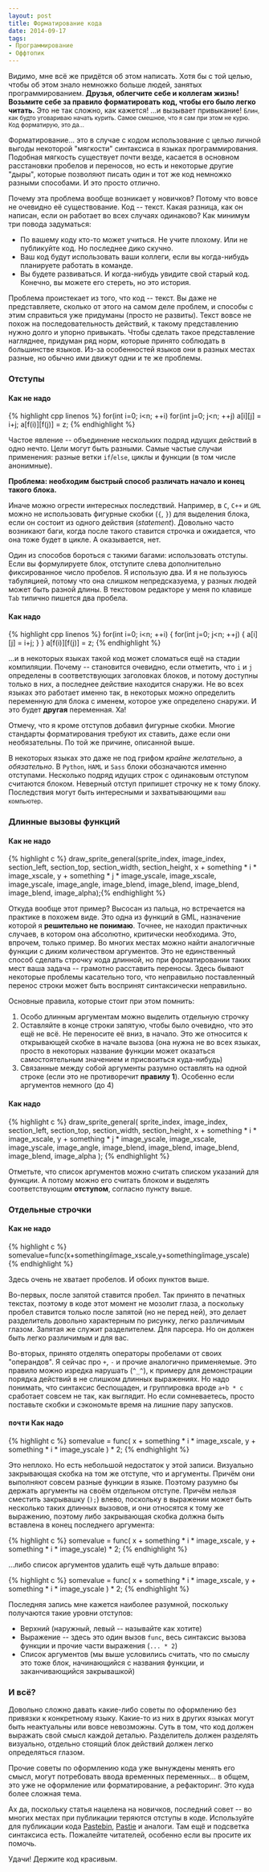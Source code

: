 ```yaml
---
layout: post
title: Форматирование кода
date: 2014-09-17
tags:
- Программирование
- Оффтопик
---
```


Видимо, мне всё же придётся об этом написать. Хотя бы с той целью, чтобы об этом знало немножко больше людей, занятых программированием. **Друзья, облегчите себе и коллегам жизнь! Возьмите себе за правило форматировать код, чтобы его было легко читать.** Это не так сложно, как кажется! ...и вызывает привыкание! <small>Блин, как будто уговариваю начать курить. Самое смешное, что я сам при этом не курю. Код форматирую, это да...</small>

Форматирование... это в случае с кодом использование с целью личной выгоды некоторой "мягкости" синтаксиса в языках программирования. Подобная мягкость существует почти везде, касается в основном расстановки пробелов и переносов, но есть и некоторые другие "дыры", которые позволяют писать один и тот же код немножко разными способами. И это просто отлично.

Почему эта проблема вообще возникает у новичков? Потому что вовсе не очевидно её существование. Код -- текст. Какая разница, как он написан, если он работает во всех случаях одинаково? Как минимум три повода задуматься:

* По вашему коду кто-то может учиться. Не учите плохому. Или не публикуйте код. Но последнее дико скучно.
* Ваш код будут использовать ваши коллеги, если вы когда-нибудь планируете работать в команде.
* Вы будете развиваться. И когда-нибудь увидите свой старый код. Конечно, вы можете его стереть, но это история.

Проблема проистекает из того, что код -- текст. Вы даже не представляете, сколько от этого на самом деле проблем, и способы с этим справиться уже придуманы (просто не развиты). Текст вовсе не похож на последовательность действий, к такому представлению нужно долго и упорно привыкать. Чтобы сделать такое представление нагляднее, придуман ряд норм, которые принято соблюдать в большинстве языков. Из-за особенностей языков они в разных местах разные, но обычно ими движут одни и те же проблемы.

### Отступы

#### Как не надо

{% highlight cpp linenos %}
for(int i=0; i<n; ++i)
for(int j=0; j<n; ++j)
a[i][j] = i+j;
a[f(i)][f(j)] = z;
{% endhighlight %}

Частое явление -- объединение нескольких подряд идущих действий в одно нечто. Цели могут быть разными. Самые частые случаи применения: разные ветки `if`/`else`, циклы и функции (в том числе анонимные).

**Проблема: необходим быстрый способ различать начало и конец такого блока.**

Иначе можно огрести интересных последствий. Например, в `С`, `С++` и `GML` можно не использовать фигурные скобки (`{`, `}`) для выделения блока, если он состоит из одного действия (*statement*). Довольно часто возникают баги, когда после такого ставится строчка и ожидается, что она тоже будет в цикле. А оказывается, нет.

Один из способов бороться с такими багами: использовать отступы. Если вы формулируете блок, отступите слева дополнительно фиксированное число пробелов. Я использую два. И я не пользуюсь табуляцией, потому что она слишком непредсказуема, у разных людей может быть разной длины. В текстовом редакторе у меня по клавише `Tab` типично пишется два пробела.

#### Как надо

{% highlight cpp linenos %}
for(int i=0; i<n; ++i) {
  for(int j=0; j<n; ++j) {
    a[i][j] = i+j;
  }
}
a[f(i)][f(j)] = z;
{% endhighlight %}

...и в некоторых языках такой код может сломаться ещё на стадии компиляции. Почему -- становится очевидно, если отметить, что `i` и `j` определены в соответствующих заголовках блоков, и потому доступны только в них, а последнее действие находится снаружи. Не во всех языках это работает именно так, в некоторых можно определить переменную для блока с именем, которое уже определено снаружи. И это будет **другая** переменная. Ха!

Отмечу, что я кроме отступов добавил фигурные скобки. Многие стандарты форматирования требуют их ставить, даже если они необязательны. По той же причине, описанной выше.

В некоторых языках это даже не под грифом *крайне желательно*, а *обязательно*. В `Python`, `HAML` и `Sass` блоки обозначаются именно отступами. Несколько подряд идущих строк с одинаковым отступом считаются блоком. Неверный отступ припишет строчку не к тому блоку. Последствия могут быть интересными и захватывающими <small>ваш компьютер</small>.

### Длинные вызовы функций

#### Как не надо

{% highlight c %}
draw_sprite_general(sprite_index, image_index, section_left, section_top, section_width, section_height, x + something * i * image_xscale, y + something * j * image_yscale, image_xscale, image_yscale, image_angle, image_blend, image_blend, image_blend, image_blend, image_alpha);{% endhighlight %}

Откуда вообще этот пример? Высосан из пальца, но встречается на практике в похожем виде. Это одна из функций в GML, назначение которой я **решительно не понимаю**. Точнее, не находил практичных случаев, в котором она абсолютно, критически необходима. Это, впрочем, только пример. Во многих местах можно найти аналогичные функции с диким количеством аргументов. Это не единственный способ сделать строчку кода длинной, но при форматировании таких мест ваша задача -- грамотно расставить переносы. Здесь бывают некоторые проблемы касательно того, что неправильно поставленный перенос строки может быть воспринят синтаксически неправильно.

Основные правила, которые стоит при этом помнить:

1. Особо длинным аргументам можно выделить отдельную строчку
2. Оставляйте в конце строки запятую, чтобы было очевидно, что это ещё не всё. Не переносите её вниз, в начало. Это же относится к открывающей скобке в начале вызова (она нужна не во всех языках, просто в некоторых название функции может оказаться самостоятельным значением и присвоиться куда-нибудь)
3. Связанные между собой аргументы разумно оставлять на одной строке (если это не противоречит **правилу 1**). Особенно если аргументов немного (до 4)

#### Как надо
{% highlight c %}
draw_sprite_general(
  sprite_index, image_index,
  section_left, section_top, section_width, section_height,
  x + something * i * image_xscale,
  y + something * j * image_yscale,
  image_xscale, image_yscale,
  image_angle,
  image_blend, image_blend, image_blend, image_blend,
  image_alpha
  );
{% endhighlight %}

Отметьте, что список аргументов можно считать списком указаний для функции. А потому можно его считать блоком и выделять соответствующим **отступом**, согласно пункту выше.

### Отдельные строчки

#### Как не надо
{% highlight c %}
somevalue=func(x+something*i*image_xscale,y+something*i*image_yscale)
{% endhighlight %}

Здесь очень не хватает пробелов. И обоих пунктов выше.

Во-первых, после запятой ставится пробел. Так принято в печатных текстах, поэтому в коде этот момент не мозолит глаза, а поскольку пробел ставится только после запятой (но не перед ней), это делает разделитель довольно характерным по рисунку, легко различимым глазом. Запятая же служит разделителем. Для парсера. Но он должен быть легко различимым и для вас.

Во-вторых, принято отделять операторы пробелами от своих "операндов". Я сейчас про `+`, `-` и прочие аналогично применяемые. Это правило можно изредка нарушать (`^_^`), к примеру для демонстрации порядка действий в не слишком длинных выражениях. Но надо понимать, что синтаксис беспощаден, и группировка вроде `a+b * c` сработает совсем не так, как выглядит. Но если сомневаетесь, просто поставьте скобки и сэкономьте время на лишние пару запусков.

#### <kbd>почти</kbd> Как надо
{% highlight c %}
somevalue = func(
  x + something * i * image_xscale,
  y + something * i * image_yscale
  ) * 2;
{% endhighlight %}

Это неплохо. Но есть небольшой недостаток у этой записи. Визуально закрывающая скобка на том же отступе, что и аргументы. Причём они выполняют совсем разные функции в языке. Поэтому разумно бы держать аргументы на своём отдельном отступе. Причём нельзя сместить закрывашку (`);`) влево, поскольку в выражении может быть несколько таких длинных вызовов, и они относятся к тому же выражению, поэтому либо закрывающая скобка должна быть вставлена в конец последнего аргумента:

{% highlight c %}
somevalue = func(
  x + something * i * image_xscale,
  y + something * i * image_yscale) * 2;
{% endhighlight %}

...либо список аргументов удалить ещё чуть дальше вправо:

{% highlight c %}
somevalue = func(
    x + something * i * image_xscale,
    y + something * i * image_yscale
  ) * 2;
{% endhighlight %}

Последняя запись мне кажется наиболее разумной, поскольку получаются такие уровни отступов:

* Верхний (наружный, левый -- называйте как хотите)
* Выражение -- здесь это один вызов `func`, весь синтаксис вызова функции и прочие части выражения (`... * 2`)
* Список аргументов (мы выше условились считать, что по смыслу это тоже блок, начинающийся с названия функции, и заканчивающийся закрывашкой)

### И всё?

Довольно сложно давать какие-либо советы по оформлению без привязки к конкретному языку. Какие-то из них в других языках могут быть неактуальны или вовсе невозможны. Суть в том, что код должен выражать свой смысл каждой деталью. Разделитель должен разделять визуально, отдельно стоящий блок действий должен легко определяться глазом.

Прочие советы по оформлению кода уже вынуждены менять его смысл, могут потребовать ввода временных переменных... в общем, это уже не оформление или форматирование, а рефакторинг. Это куда более сложная тема.

Ах да, поскольку статья нацелена на новичков, последний совет -- во многих местах при публикации теряются отступы в коде. Используйте для публикации кода [Pastebin](http://pastebin.com), [Pastie](http://pastie.org) и аналоги. Там ещё и подсветка синтаксиса есть. Пожалейте читателей, особенно если вы просите их помочь.

Удачи! Держите код красивым.
